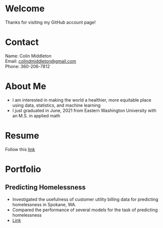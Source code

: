 # Welcome
Thanks for visiting my GitHub account page!

# Contact
Name: Colin Middleton  
Email: [colindmiddleton@gmail.com](mailto:colindmiddleton@gmail.com)  
Phone: 360-206-7812  

# About Me
* I am interested in making the world a healthier, more equitable place using data, statistics, and machine learning
* I just graduated in June, 2021 from Eastern Washington University with an M.S. in applied math

# Resume
Follow this [link](/resume/resume.pdf)

# Portfolio
## Predicting Homelessness
* Investigated the usefulness of customer utility billing data for predicting homelessness in Spokane, WA.
* Compared the performance of several models for the task of predicting homelessness
* [Link](/portfolio/4_ROC_curves.html)
